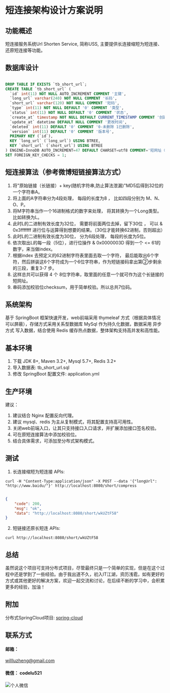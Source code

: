 # 短连接架构设计方案说明

## 功能概述

短连接服务系统Url Shorten Service, 简称USS, 主要提供长连接缩短为短连接、还原短连接等功能。

## 数据库设计

```sql

DROP TABLE IF EXISTS `tb_short_url`;
CREATE TABLE `tb_short_url` (
  `id` int(11) NOT NULL AUTO_INCREMENT COMMENT '主键',
  `long_url` varchar(240) NOT NULL COMMENT '长码',
  `short_url` varchar(120) NOT NULL COMMENT '短码',
  `type` int(11) NOT NULL DEFAULT '0' COMMENT '类型',
  `status` int(11) NOT NULL DEFAULT '0' COMMENT '状态',
  `create_at` timestamp NOT NULL DEFAULT CURRENT_TIMESTAMP COMMENT '创建时间',
  `update_at` datetime DEFAULT NULL COMMENT '更改时间',
  `deleted` int(11) DEFAULT '0' COMMENT '0-未删除 1已删除',
  `version` int(11) DEFAULT '0' COMMENT '版本号',
  PRIMARY KEY (`id`),
  KEY `long_url` (`long_url`) USING BTREE,
  KEY `short_url` (`short_url`) USING BTREE
) ENGINE=InnoDB AUTO_INCREMENT=47 DEFAULT CHARSET=utf8 COMMENT='短网址（Short URL）映射关系';
SET FOREIGN_KEY_CHECKS = 1;

```

## 短连接算法（参考微博短链接算法方式）

1. 将"原始链接（长链接）+ key(随机字符串,防止算法泄漏)"MD5后得到32位的一个字符串A。
2. 将上面的A字符串分为4段处理， 每段的长度为8 ， 比如四段分别为 M、N、O、P。
3. 将M字符串当作一个16进制格式的数字来处理， 将其转换为一个Long类型。 比如转换为L。
4. 此时L的二进制有效长度为32位， 需要将前面两位去掉，留下30位 ， 可以 & 0x3fffffff 进行位与运算得到想要的结果。（30位才能转换62进制，否则超出）
5. 此时L的二进制有效长度为30位， 分为6段处理， 每段的长度为5位。
6. 依次取出L的每一段（5位），进行位操作 & 0x0000003D 得到一个 <= 61的数字，来当做index。
7. 根据index 去预定义的62进制字符表里面去取一个字符， 最后能取出6个字符，然后拼装这6个字符成为一个6位字符串，作为短链接码拿出第②步剩余的三段，重复3-7 步。
8. 这样总共可以获得 4 个 8位字符串，取里面的任意一个就可作为这个长链接的短网址。
9. 串码添加校验位checksum，用于简单校验。所以总共7位码。

## 系统架构

基于 SpringBoot 框架快速开发，web前端采用 thymeleaf 方式（根据具体情况可以屏蔽），存储方式采用关系型数据库 MySql 作为持久化数据，数据采用 异步方式 写入数据，结合使用 Redis 缓存热点数据，整体架构支持高并发和高性能。

## 基本环境

1. 下载 JDK 8+, Maven 3.2+, Mysql 5.7+, Redis 3.2+
2. 导入数据表: tb_short_url.sql
2. 修改 SpringBoot 配置文件: application.yml

## 生产环境

建议：
1. 建议结合 Nginx 配置反向代理。
2. 建议 mysql、redis 为主从复制模式，将其配置支持高可用性。
3. 关闭web前端入口，让其只支持接口入口请求，并扩展添加接口签名校验。
4. 可在原短连接算法中添加校验位。
5. 结合具体需求，可添加至分布式架构模式。

## 测试

1. 长连接缩短为短连接 APIs: 
```
curl -H "Content-Type:application/json" -X POST --data '{"longUrl": "http://www.baidu/"}' http://localhost:8080/short/compress

```

```json

{
    "code": 200, 
    "msg": "ok", 
    "data": "http://localhost:8080/short/wkUZtF58"
}

```

2. 短链接还原长短连 APIs: 

```
curl http://localhost:8080/short/wkUZtF58

```

## 总结

虽然说这个项目可支持分布式项目，尽管最终只是一个简单的实现，但是在这个过程中还是学到了一些经验。由于我出道不久，初入IT江湖，资历浅雹，如有更好的方式或其他更好的解决方案，欢迎一起交流和讨论，在后续不断的学习中，会积累更多的经验，加油！


## 附加

分布式SpringCloud项目: [spring-cloud](https://github.com/romeoblog/spring-cloud) 

## 联系方式

#### 邮箱：
willluzheng@gmail.com

#### 微信： codelu521

![个人微信](http://cdn.willlu.cn/%E5%BE%AE%E4%BF%A1%E4%B8%AA%E4%BA%BA%E5%90%8D%E7%89%87.jpeg)